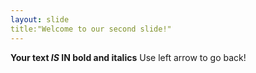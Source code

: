 ```yaml
---
layout: slide
title:"Welcome to our second slide!"
---
```

**Your text *IS* IN bold and italics**
Use left arrow to go back!
